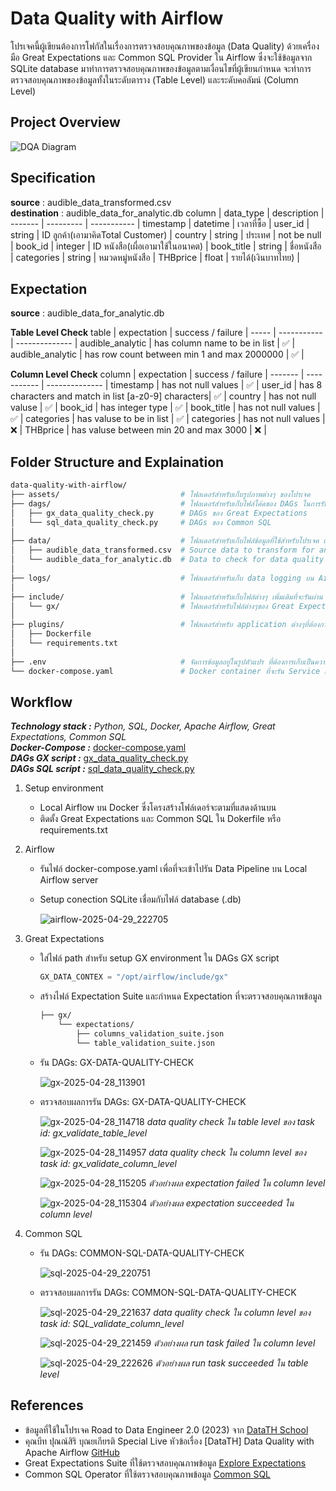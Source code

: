 # Data Quality with Airflow
โปรเจคนี้ผู้เขียนต้องการโฟกัสในเรื่องการตรวจสอบคุณภาพของข้อมูล (Data Quality) ด้วยเครื่องมือ Great Expectations และ Common SQL Provider ใน Airflow ซึ่งจะใช้ข้อมูลจาก SQLite database มาทำการตรวจสอบคุณภาพของข้อมูลตามเงื่อนไขที่ผู้เขียนกำหนด จะทำการตรวจสอบคุณภาพของข้อมูลทั้งในระดับตาราง (Table Level) และระดับคอลัมน์ (Column Level)

## Project Overview
![DQA Diagram](https://github.com/user-attachments/assets/a3a5925e-2f62-44e2-bf4f-2376a54ce077)

## Specification
**source** : audible_data_transformed.csv\
**destination** : audible_data_for_analytic.db
column	| data_type	| description |
------- | --------- | ----------- |
timestamp | datetime | เวลาที่ซื้อ |
user_id | string | ID ลูกค้า(เอามาคิดTotal Customer) |
country | string | ประเทศ | not be null |
book_id | integer | ID หนังสือ(เผื่อเอามาใช้ในอนาคต) |
book_title | string | ชื่อหนังสือ |
categories | string | หมวดหมู่หนังสือ |
THBprice | float | รายได้(เงินบาทไทย) |

## Expectation
**source** : audible_data_for_analytic.db

**Table Level Check**
table | expectation | success / failure |
----- | ----------- | -------------- |
audible_analytic | has column name to be in list | ✅ |
audible_analytic | has row count between min 1 and max 2000000 | ✅ |

**Column Level Check**
column	| expectation | success / failure |
------- | ----------- | -------------- |
timestamp | has not null values | ✅ |
user_id | has 8 characters and match in list [a-z0-9] characters| ✅ |
country | has not null valuse | ✅ |
book_id | has integer type | ✅ |
book_title | has not null values | ✅ |
categories | has valuse to be in list | ✅ |
categories | has not null values | ❌ |
THBprice | has valuse between min 20 and max 3000 | ❌ |

## Folder Structure and Explaination
```bash
data-quality-with-airflow/
├── assets/                           # โฟลเดอร์สำหรับเก็บรูปภาพต่างๆ ของโปรเจค
├── dags/                             # โฟลเดอร์สำหรับเก็บไฟล์โค้ดของ DAGs ในการรัน Data pipeline บน Airflow
│   ├── gx_data_quality_check.py      # DAGs ของ Great Expectations
│   └── sql_data_quality_check.py     # DAGs ของ Common SQL
│
├── data/                             # โฟลเดอร์สำหรับเก็บไฟล์ข้อมูลที่ใช้สำหรับโปรเจค และผลลัพธ์จากการทำโปรเจค
│   ├── audible_data_transformed.csv  # Source data to transform for analytic data
│   └── audible_data_for_analytic.db  # Data to check for data quality
│
├── logs/                             # โฟลเดอร์สำหรับเก็บ data logging บน Airflow
│
├── include/                          # โฟลเดอร์สำหรับเก็บไฟล์ต่างๆ เพิ่มเติมที่จะรันผ่าน DAGs
│   └── gx/                           # โฟลเดอร์สำหรับไฟล์ต่างๆของ Great Expectations เช่น ไฟล์ expectation suite, ผลลัพธ์ validation เป็นต้น
│
├── plugins/                          # โฟลเดอร์สำหรับ application ต่างๆที่ต้องการรันบน Airflow ผ่าน Dockerfile
│   ├── Dockerfile
│   └── requirements.txt
│
├── .env                              # จัดการข้อมูลอยู่ในรูปตัวแปร ที่ต้องการเก็บเป็นความลับ
└── docker-compose.yaml               # Docker container ที่จะรัน Service แบบทีละหลายตัวบน Airflow
```

## Workflow
_**Technology stack :** Python, SQL, Docker, Apache Airflow, Great Expectations, Common SQL_\
_**Docker-Compose :**_ [docker-compose.yaml]()\
_**DAGs GX script :**_ [gx_data_quality_check.py]()\
_**DAGs SQL script :**_ [sql_data_quality_check.py]()

1. Setup environment
   * Local Airflow บน Docker ซึ่งโครงสร้างโฟล์เดอร์จะตามที่แสดงด้านบน
   * ติดตั้ง Great Expectations และ Common SQL ใน Dokerfile หรือ requirements.txt
2. Airflow
   * รันไฟล์ docker-compose.yaml เพื่อที่จะเข้าไปรัน Data Pipeline บน Local Airflow server
   * Setup conection SQLite เชื่อมกับไฟล์ database (.db)
  
     ![airflow-2025-04-29_222705](https://github.com/user-attachments/assets/cb48c5ac-1ebf-4de7-9036-26e20e928a95)
     
3. Great Expectations
   * ใส่ไฟล์ path สำหรับ setup GX environment ใน DAGs GX script
     ```py
     GX_DATA_CONTEX = "/opt/airflow/include/gx"
     ```
   * สร้างไฟล์ Expectation Suite และกำหนด Expectation ที่จะตรวจสอบคุณภาพข้อมูล
     ```bash
     ├── gx/
         └── expectations/
             ├── columns_validation_suite.json
             └── table_validation_suite.json
     ```
   * รัน DAGs: GX-DATA-QUALITY-CHECK
  
     ![gx-2025-04-28_113901](https://github.com/user-attachments/assets/08fa761b-379d-47ed-8b7f-c215ce0f965f)

   * ตรวจสอบผลการรัน DAGs: GX-DATA-QUALITY-CHECK
     
     ![gx-2025-04-28_114718](https://github.com/user-attachments/assets/d7aac979-839a-407f-bcea-6addc70ba338)
     _data quality check ใน table level ของ task id: gx_validate_table_level_
     
     ![gx-2025-04-28_114957](https://github.com/user-attachments/assets/6e7e3b93-1941-4334-a138-df594e7fb68c)
     _data quality check ใน column level ของ task id: gx_validate_column_level_

     ![gx-2025-04-28_115205](https://github.com/user-attachments/assets/4141bbd7-a61c-4be9-9aa1-44e137891062)
     _ตัวอย่างผล expectation failed ใน column level_

     ![gx-2025-04-28_115304](https://github.com/user-attachments/assets/b4fdaf0c-b930-457a-9837-db90576701c5)
     _ตัวอย่างผล expectation succeeded ใน column level_

4. Common SQL
   * รัน DAGs: COMMON-SQL-DATA-QUALITY-CHECK

     ![sql-2025-04-29_220751](https://github.com/user-attachments/assets/017be0e1-d9c9-45f0-a0f4-2dc9f893570d)

   * ตรวจสอบผลการรัน DAGs: COMMON-SQL-DATA-QUALITY-CHECK

     ![sql-2025-04-29_221637](https://github.com/user-attachments/assets/a5ad6359-0d39-4a73-80d0-5aa4b74921fd)
     _data quality check ใน column level ของ task id: SQL_validate_column_level_

     ![sql-2025-04-29_221459](https://github.com/user-attachments/assets/41e99392-8c7a-481b-bb4c-0cb7064a7a3f)
     _ตัวอย่างผล run task failed ใน column level_
     
     ![sql-2025-04-29_222626](https://github.com/user-attachments/assets/69484119-6a44-46aa-a591-78d66a62099c)
     _ตัวอย่างผล run task succeeded ใน table level_

## References
* ข้อมูลที่ใช้ในโปรเจค Road to Data Engineer 2.0 (2023) จาก [DataTH School](https://school.datath.com/)
* คุณบีท ปุณณ์สิริ บุณยเกียรติ Special Live หัวข้อเรื่อง [DataTH] Data Quality with Apache Airflow [GitHub](https://github.com/punsiriboo/data-quality-with-apache-airflow)
* Great Expectations Suite ที่ใช้ตรวจสอบคุณภาพข้อมูล [Explore Expectations](https://greatexpectations.io/expectations/)
* Common SQL Operator ที่ใช้ตรวจสอบคุณภาพข้อมูล [Common SQL](https://registry.astronomer.io/providers/apache-airflow-providers-common-sql/versions/latest)
